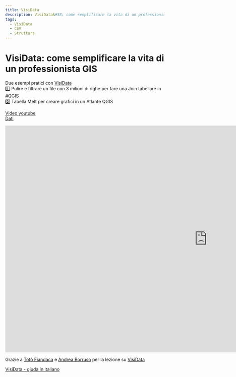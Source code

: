 ```yaml
---
title: VisiData
description: VisiData&#58; come semplificare la vita di un professionista GIS
tags:
  - VisiData
  - CSV
  - Struttura
---
```


# VisiData: come semplificare la vita di un professionista GIS

Due esempi pratici con [VisiData](https://www.visidata.org/)<br>
1️⃣ Pulire e filtrare un file con 3 milioni di righe per fare una Join tabellare in #QGIS<br>
2️⃣ Tabella Melt per creare grafici in un Atlante QGIS <br>


[Video youtube](https://www.youtube.com/watch?v=k1AOK3rz8PQ "VisiData&#58; come semplificare la vita di un professionista GIS")<br>
[Dati](https://github.com/pigreco/visidata-gis#readme "visidata-gis")

<body> 
<iframe width="1280" height="720" src="https://www.youtube-nocookie.com/embed/k1AOK3rz8PQ" title="YouTube video player" frameborder="0" allow="accelerometer; autoplay; clipboard-write; encrypted-media; gyroscope; picture-in-picture" allowfullscreen></iframe>
</body> 

Grazie a [Totò Fiandaca](https://twitter.com/totofiandaca) e  [Andrea Borruso](https://twitter.com/aborruso) per la lezione su [VisiData](https://www.visidata.org/)

[VisiData - giuda in italiano](https://ondata.github.io/guidaVisiData/)